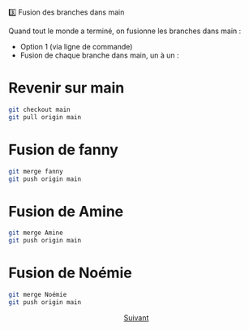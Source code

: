 3️⃣ Fusion des branches dans main

Quand tout le monde a terminé, on fusionne les branches dans main :
- Option 1 (via ligne de commande)
- Fusion de chaque branche dans main, un à un :

# Revenir sur main
``` bash
git checkout main
git pull origin main
```

# Fusion de fanny
``` bash
git merge fanny
git push origin main
``` 

# Fusion de Amine
``` bash
git merge Amine
git push origin main
```

# Fusion de Noémie
``` bash
git merge Noémie
git push origin main
``` 

<p align="center">
<a href="../readme.md">Suivant</a>
</p>